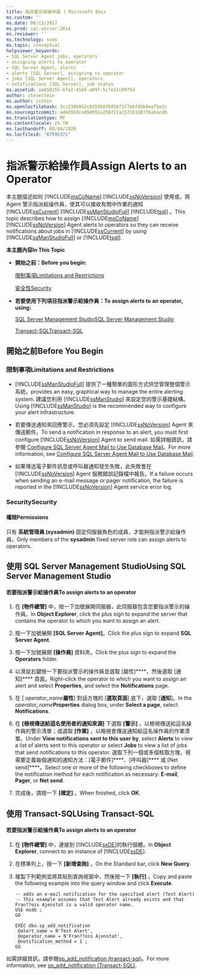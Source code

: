 ```yaml
---
title: 指派警示給操作員 | Microsoft Docs
ms.custom: ''
ms.date: 06/13/2017
ms.prod: sql-server-2014
ms.reviewer: ''
ms.technology: ssms
ms.topic: conceptual
helpviewer_keywords:
- SQL Server Agent jobs, operators
- assigning alerts to operator
- SQL Server Agent, alerts
- alerts [SQL Server], assigning to operator
- jobs [SQL Server Agent], operators
- notifications [SQL Server], job status
ms.assetid: aa818155-6fa2-4565-a09f-5c7e31c89754
author: stevestein
ms.author: sstein
ms.openlocfilehash: 3cc238b952c03595035856f377b6fdbb9eaf5e2c
ms.sourcegitcommit: ad4d92dce894592a259721a1571b1d8736abacdb
ms.translationtype: MT
ms.contentlocale: zh-TW
ms.lasthandoff: 08/04/2020
ms.locfileid: "87595371"
---
```

# <a name="assign-alerts-to-an-operator"></a><span data-ttu-id="edb64-102">指派警示給操作員</span><span class="sxs-lookup"><span data-stu-id="edb64-102">Assign Alerts to an Operator</span></span>
  <span data-ttu-id="edb64-103">本主題描述如何 [!INCLUDE[msCoName](../../includes/msconame-md.md)] [!INCLUDE[ssNoVersion](../../includes/ssnoversion-md.md)] 使用或，將 Agent 警示指派給操作員，使其可以接收有關中作業的通知 [!INCLUDE[ssCurrent](../../includes/sscurrent-md.md)] [!INCLUDE[ssManStudioFull](../../includes/ssmanstudiofull-md.md)] [!INCLUDE[tsql](../../includes/tsql-md.md)] 。</span><span class="sxs-lookup"><span data-stu-id="edb64-103">This topic describes how to assign [!INCLUDE[msCoName](../../includes/msconame-md.md)] [!INCLUDE[ssNoVersion](../../includes/ssnoversion-md.md)] Agent alerts to operators so they can receive notifications about jobs in [!INCLUDE[ssCurrent](../../includes/sscurrent-md.md)] by using [!INCLUDE[ssManStudioFull](../../includes/ssmanstudiofull-md.md)] or [!INCLUDE[tsql](../../includes/tsql-md.md)].</span></span>  
  
 <span data-ttu-id="edb64-104">**本主題內容**</span><span class="sxs-lookup"><span data-stu-id="edb64-104">**In This Topic**</span></span>  
  
-   <span data-ttu-id="edb64-105">**開始之前：**</span><span class="sxs-lookup"><span data-stu-id="edb64-105">**Before you begin:**</span></span>  
  
     [<span data-ttu-id="edb64-106">限制事項</span><span class="sxs-lookup"><span data-stu-id="edb64-106">Limitations and Restrictions</span></span>](#Restrictions)  
  
     [<span data-ttu-id="edb64-107">安全性</span><span class="sxs-lookup"><span data-stu-id="edb64-107">Security</span></span>](#Security)  
  
-   <span data-ttu-id="edb64-108">**若要使用下列項目指派警示給操作員：**</span><span class="sxs-lookup"><span data-stu-id="edb64-108">**To assign alerts to an operator, using:**</span></span>  
  
     [<span data-ttu-id="edb64-109">SQL Server Management Studio</span><span class="sxs-lookup"><span data-stu-id="edb64-109">SQL Server Management Studio</span></span>](#SSMSProcedure)  
  
     [<span data-ttu-id="edb64-110">Transact-SQL</span><span class="sxs-lookup"><span data-stu-id="edb64-110">Transact-SQL</span></span>](#TsqlProcedure)  
  
##  <a name="before-you-begin"></a><a name="BeforeYouBegin"></a> <span data-ttu-id="edb64-111">開始之前</span><span class="sxs-lookup"><span data-stu-id="edb64-111">Before You Begin</span></span>  
  
###  <a name="limitations-and-restrictions"></a><a name="Restrictions"></a> <span data-ttu-id="edb64-112">限制事項</span><span class="sxs-lookup"><span data-stu-id="edb64-112">Limitations and Restrictions</span></span>  
  
-   [!INCLUDE[ssManStudioFull](../../includes/ssmanstudiofull-md.md)] <span data-ttu-id="edb64-113">提供了一種簡單的圖形方式供您管理整個警示系統。</span><span class="sxs-lookup"><span data-stu-id="edb64-113">provides an easy, graphical way to manage the entire alerting system.</span></span> <span data-ttu-id="edb64-114">建議您利用 [!INCLUDE[ssManStudio](../../includes/ssmanstudio-md.md)] 來設定您的警示基礎結構。</span><span class="sxs-lookup"><span data-stu-id="edb64-114">Using [!INCLUDE[ssManStudio](../../includes/ssmanstudio-md.md)] is the recommended way to configure your alert infrastructure.</span></span>  
  
-   <span data-ttu-id="edb64-115">若要傳送通知來回應警示，您必須先設定 [!INCLUDE[ssNoVersion](../../includes/ssnoversion-md.md)] Agent 來傳送郵件。</span><span class="sxs-lookup"><span data-stu-id="edb64-115">To send a notification in response to an alert, you must first configure [!INCLUDE[ssNoVersion](../../includes/ssnoversion-md.md)] Agent to send mail.</span></span> <span data-ttu-id="edb64-116">如需詳細資訊，請參閱 [Configure SQL Server Agent Mail to Use Database Mail](../../relational-databases/database-mail/configure-sql-server-agent-mail-to-use-database-mail.md)。</span><span class="sxs-lookup"><span data-stu-id="edb64-116">For more information, see [Configure SQL Server Agent Mail to Use Database Mail](../../relational-databases/database-mail/configure-sql-server-agent-mail-to-use-database-mail.md).</span></span>  
  
-   <span data-ttu-id="edb64-117">如果傳送電子郵件訊息或呼叫器通知發生失敗，此失敗會在 [!INCLUDE[ssNoVersion](../../includes/ssnoversion-md.md)] Agent 服務錯誤記錄檔中報告。</span><span class="sxs-lookup"><span data-stu-id="edb64-117">If a failure occurs when sending an e-mail message or pager notification, the failure is reported in the [!INCLUDE[ssNoVersion](../../includes/ssnoversion-md.md)] Agent service error log.</span></span>  
  
###  <a name="security"></a><a name="Security"></a> <span data-ttu-id="edb64-118">Security</span><span class="sxs-lookup"><span data-stu-id="edb64-118">Security</span></span>  
  
####  <a name="permissions"></a><a name="Permissions"></a> <span data-ttu-id="edb64-119">權限</span><span class="sxs-lookup"><span data-stu-id="edb64-119">Permissions</span></span>  
 <span data-ttu-id="edb64-120">只有 **系統管理員 (sysadmin)** 固定伺服器角色的成員，才能夠指派警示給操作員。</span><span class="sxs-lookup"><span data-stu-id="edb64-120">Only members of the **sysadmin** fixed server role can assign alerts to operators.</span></span>  
  
##  <a name="using-sql-server-management-studio"></a><a name="SSMSProcedure"></a> <span data-ttu-id="edb64-121">使用 SQL Server Management Studio</span><span class="sxs-lookup"><span data-stu-id="edb64-121">Using SQL Server Management Studio</span></span>  
  
#### <a name="to-assign-alerts-to-an-operator"></a><span data-ttu-id="edb64-122">若要指派警示給操作員</span><span class="sxs-lookup"><span data-stu-id="edb64-122">To assign alerts to an operator</span></span>  
  
1.  <span data-ttu-id="edb64-123">在 **[物件總管]** 中，按一下加號展開伺服器，此伺服器包含您要指派警示的操作員。</span><span class="sxs-lookup"><span data-stu-id="edb64-123">In **Object Explorer**, click the plus sign to expand the server that contains the operator to which you want to assign an alert.</span></span>  
  
2.  <span data-ttu-id="edb64-124">按一下加號展開 **[SQL Server Agent]**。</span><span class="sxs-lookup"><span data-stu-id="edb64-124">Click the plus sign to expand **SQL Server Agent**.</span></span>  
  
3.  <span data-ttu-id="edb64-125">按一下加號展開 **[操作員]** 資料夾。</span><span class="sxs-lookup"><span data-stu-id="edb64-125">Click the plus sign to expand the **Operators** folder.</span></span>  
  
4.  <span data-ttu-id="edb64-126">以滑鼠右鍵按一下要指派警示的操作員並選取 [屬性]\*\*\*\*，然後選取 [通知]\*\*\*\* 頁面。</span><span class="sxs-lookup"><span data-stu-id="edb64-126">Right-click the operator to which you want to assign an alert and select **Properties**, and select the **Notifications** page.</span></span>  
  
5.  <span data-ttu-id="edb64-127">在 [ _operator_name_**屬性**] 對話方塊的 [**選取頁面**] 底下，選取 [**通知**]。</span><span class="sxs-lookup"><span data-stu-id="edb64-127">In the _operator_name_**Properties** dialog box, under **Select a page**, select **Notifications**.</span></span>  
  
6.  <span data-ttu-id="edb64-128">在 **[檢視傳送給這名使用者的通知來源]** 下選取 **[警示]** ，以檢視傳送給這名操作員的警示清單；或選取 **[作業]** ，以檢視會傳送通知給這名操作員的作業清單。</span><span class="sxs-lookup"><span data-stu-id="edb64-128">Under **View notifications sent to this user by**, select **Alerts** to view a list of alerts sent to this operator or select **Jobs** to view a list of jobs that send notifications to this operator.</span></span> <span data-ttu-id="edb64-129">選取下列一個或多個核取方塊，視需要定義每個通知的通知方法：[電子郵件]\*\*\*\*、[呼叫器]\*\*\*\* 或 [Net send]\*\*\*\*。</span><span class="sxs-lookup"><span data-stu-id="edb64-129">Select one or more of the following checkboxes to define the notification method for each notification as necessary: **E-mail**, **Pager**, or **Net send**.</span></span>  
  
7.  <span data-ttu-id="edb64-130">完成後，請按一下 **[確定]** 。</span><span class="sxs-lookup"><span data-stu-id="edb64-130">When finished, click **OK**.</span></span>  
  
##  <a name="using-transact-sql"></a><a name="TsqlProcedure"></a> <span data-ttu-id="edb64-131">使用 Transact-SQL</span><span class="sxs-lookup"><span data-stu-id="edb64-131">Using Transact-SQL</span></span>  
  
#### <a name="to-assign-alerts-to-an-operator"></a><span data-ttu-id="edb64-132">若要指派警示給操作員</span><span class="sxs-lookup"><span data-stu-id="edb64-132">To assign alerts to an operator</span></span>  
  
1.  <span data-ttu-id="edb64-133">在 **[物件總管]** 中，連接到 [!INCLUDE[ssDE](../../includes/ssde-md.md)]的執行個體。</span><span class="sxs-lookup"><span data-stu-id="edb64-133">In **Object Explorer**, connect to an instance of [!INCLUDE[ssDE](../../includes/ssde-md.md)].</span></span>  
  
2.  <span data-ttu-id="edb64-134">在標準列上，按一下 **[新增查詢]** 。</span><span class="sxs-lookup"><span data-stu-id="edb64-134">On the Standard bar, click **New Query**.</span></span>  
  
3.  <span data-ttu-id="edb64-135">複製下列範例並將其貼到查詢視窗中，然後按一下 **[執行]** 。</span><span class="sxs-lookup"><span data-stu-id="edb64-135">Copy and paste the following example into the query window and click **Execute**.</span></span>  
  
    ```  
    -- adds an e-mail notification for the specified alert (Test Alert)  
    -- This example assumes that Test Alert already exists and that Fran??ois Ajenstat is a valid operator name.  
    USE msdb ;  
    GO  
  
    EXEC dbo.sp_add_notification  
     @alert_name = N'Test Alert',  
     @operator_name = N'Fran??ois Ajenstat',  
     @notification_method = 1 ;  
    GO  
    ```  
  
 <span data-ttu-id="edb64-136">如需詳細資訊，請參閱[sp_add_notification &#40;transact-sql&#41;](/sql/relational-databases/system-stored-procedures/sp-add-notification-transact-sql)。</span><span class="sxs-lookup"><span data-stu-id="edb64-136">For more information, see [sp_add_notification &#40;Transact-SQL&#41;](/sql/relational-databases/system-stored-procedures/sp-add-notification-transact-sql).</span></span>  
  
  
